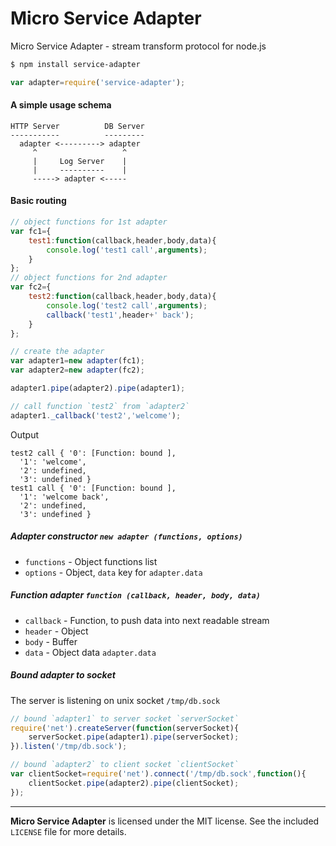 # Micro Service Adapter
Micro Service Adapter - stream transform protocol for node.js
```sh
$ npm install service-adapter
```
```js
var adapter=require('service-adapter');
```
#### A simple usage schema
```
HTTP Server          DB Server
-----------          ---------
  adapter <---------> adapter
     ^                   ^
     |     Log Server    |
     |     ----------    |
     -----> adapter <-----
```
#### Basic routing
```js
// object functions for 1st adapter
var fc1={
	test1:function(callback,header,body,data){
		console.log('test1 call',arguments);
	}
};
// object functions for 2nd adapter
var fc2={
	test2:function(callback,header,body,data){
		console.log('test2 call',arguments);
		callback('test1',header+' back');
	}
};

// create the adapter
var adapter1=new adapter(fc1);
var adapter2=new adapter(fc2);

adapter1.pipe(adapter2).pipe(adapter1);

// call function `test2` from `adapter2`
adapter1._callback('test2','welcome');
```
Output
```
test2 call { '0': [Function: bound ],
  '1': 'welcome',
  '2': undefined,
  '3': undefined }
test1 call { '0': [Function: bound ],
  '1': 'welcome back',
  '2': undefined,
  '3': undefined }
```
##### Adapter constructor `new adapter (functions, options)`
* `functions` - Object functions list
* `options` - Object, `data` key for `adapter.data`

##### Function adapter `function (callback, header, body, data)`
* `callback` - Function, to push data into next readable stream
* `header` - Object
* `body` - Buffer
* `data` - Object data `adapter.data`

##### Bound adapter to socket
The server is listening on unix socket `/tmp/db.sock`
```js
// bound `adapter1` to server socket `serverSocket`
require('net').createServer(function(serverSocket){
	serverSocket.pipe(adapter1).pipe(serverSocket);
}).listen('/tmp/db.sock');

// bound `adapter2` to client socket `clientSocket`
var clientSocket=require('net').connect('/tmp/db.sock',function(){
	clientSocket.pipe(adapter2).pipe(clientSocket);
});
```
--------------------------------------------------------
**Micro Service Adapter** is licensed under the MIT license. See the included `LICENSE` file for more details.